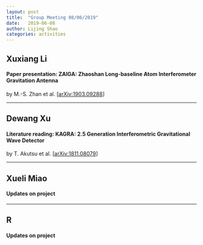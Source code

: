 ```yaml
---
layout: post
title:  "Group Meeting 08/06/2019"
date:   2019-06-08
author: Lijing Shao
categories: activities
---
```




## Xuxiang Li

#### Paper presentation: ZAIGA: Zhaoshan Long-baseline Atom Interferometer Gravitation Antenna

by M.-S. Zhan et al. [[arXiv:1903.09288](https://arxiv.org/abs/1903.09288)]

---

## Dewang Xu

#### Literature reading: KAGRA: 2.5 Generation Interferometric Gravitational Wave Detector

by T. Akutsu et al. [[arXiv:1811.08079](https://arxiv.org/abs/1811.08079)]

---

## Xueli Miao

#### Updates on project

---

## R

#### Updates on project
